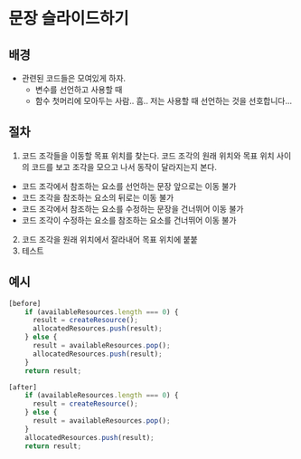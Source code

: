 # 문장 슬라이드하기
## 배경
- 관련된 코드들은 모여있게 하자.
  - 변수를 선언하고 사용할 때
  - 함수 첫머리에 모아두는 사람.. 흠.. 저는 사용할 때 선언하는 것을 선호합니다...

## 절차 
1. 코드 조각들을 이동할 목표 위치를 찾는다. 코드 조각의 원래 위치와 목표 위치 사이의 코드를 보고 조각을 모으고 나서 동작이 달라지는지 본다.
  - 코드 조각에서 참조하는 요소를 선언하는 문장 앞으로는 이동 불가
  - 코드 조각을 참조하는 요소의 뒤로는 이동 불가
  - 코드 조각에서 참조하는 요소를 수정하는 문장을 건너뛰어 이동 불가
  - 코드 조각이 수정하는 요소를 참조하는 요소를 건너뛰어 이동 불가
2. 코드 조각을 원래 위치에서 잘라내어 목표 위치에 붙붙
3. 테스트

## 예시
``` javascript
[before]
    if (availableResources.length === 0) {
      result = createResource();
      allocatedResources.push(result);
    } else {
      result = availableResources.pop();
      allocatedResources.push(result);
    }
    return result;

[after]
    if (availableResources.length === 0) {
      result = createResource();
    } else {
      result = availableResources.pop();
    }
    allocatedResources.push(result);
    return result;

```